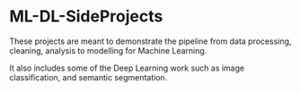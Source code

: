 # ML-DL-SideProjects
These projects are meant to demonstrate the pipeline from data processing, cleaning, analysis to modelling for Machine Learning.

It also includes some of the Deep Learning work such as image classification, and semantic segmentation.
